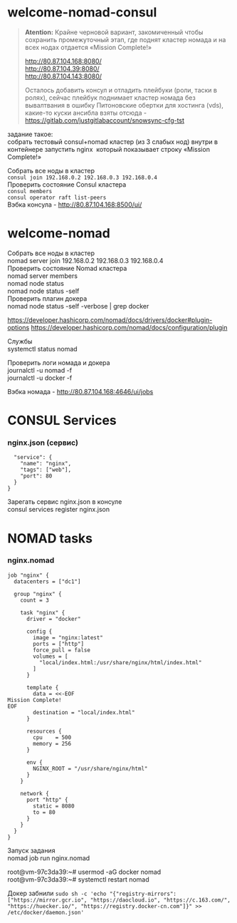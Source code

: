 # welcome-nomad-consul
> **Atention:** Крайне черновой вариант, закомиченный чтобы сохранить промежуточный этап, где поднят кластер номада и на всех нодах отдается «Mission Complete!»  
> 
> http://80.87.104.168:8080/  
> http://80.87.104.39:8080/  
> http://80.87.104.143:8080/  
>
> Осталось добавить консул и отладить плейбуки (роли, таски в ролях), сейчас плейбук поднимает кластер номада без вывалтвания в ошибку
> Питоновские обертки для хостинга (vds), какие-то куски ансибла взяты отсюда - https://gitlab.com/justgitlabaccount/snowsync-cfg-tst

задание такое:  
собрать тестовый consul+nomad кластер (из 3 слабых нод)
внутри в контейнере запустить nginx  который показывает строку «Mission Complete!»

Собрать все ноды в кластер  
```consul join 192.168.0.2 192.168.0.3 192.168.0.4```   
Проверить состояние Consul кластера  
```consul members```  
```consul operator raft list-peers```    
Вэбка консула - http://80.87.104.168:8500/ui/  

# welcome-nomad
Собрать все ноды в кластер   
nomad server join 192.168.0.2 192.168.0.3 192.168.0.4  
Проверить состояние Nomad кластера  
nomad server members  
nomad node status  
nomad node status -self  
Проверить плагин докера  
nomad node status -self -verbose | grep docker  

https://developer.hashicorp.com/nomad/docs/drivers/docker#plugin-options
https://developer.hashicorp.com/nomad/docs/configuration/plugin

Службы  
systemctl status nomad  

Проверить логи номада и докера  
journalctl -u nomad -f  
journalctl -u docker -f  

Вэбка номада - http://80.87.104.168:4646/ui/jobs  

# CONSUL Services
### nginx.json (сервис)  

```{
  "service": {
    "name": "nginx",
    "tags": ["web"],
    "port": 80
  }
}
```

Зарегать сервис nginx.json в консуле  
consul services register nginx.json  

# NOMAD tasks
### nginx.nomad
```
job "nginx" {
  datacenters = ["dc1"]

  group "nginx" {
    count = 3

    task "nginx" {
      driver = "docker"

      config {
        image = "nginx:latest"
        ports = ["http"]
        force_pull = false
        volumes = [
          "local/index.html:/usr/share/nginx/html/index.html"
        ]
      }

      template {
        data = <<-EOF
Mission Complete!
EOF
        destination = "local/index.html"
      }

      resources {
        cpu    = 500
        memory = 256
      }

      env {
        NGINX_ROOT = "/usr/share/nginx/html"
      }
    }

    network {
      port "http" {
        static = 8080
        to = 80
      }
    }
  }
}
```
Запуск задания  
nomad job run nginx.nomad  


root@vm-97c3da39:~# usermod -aG docker nomad  
root@vm-97c3da39:~# systemctl restart nomad  

Докер забнили
```sudo sh -c 'echo "{"registry-mirrors": ["https://mirror.gcr.io", "https://daocloud.io", "https://c.163.com/", "https://huecker.io/", "https://registry.docker-cn.com"]}" >> /etc/docker/daemon.json'```